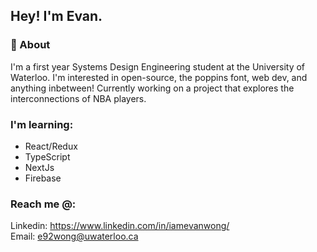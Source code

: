 ## Hey! I'm Evan.


### 🙌 About 

I'm a first year Systems Design Engineering student at the University of Waterloo. I'm interested in open-source, the poppins font, web dev, and anything inbetween! Currently working on a project that explores the interconnections of NBA players.

### I'm learning:
- React/Redux
- TypeScript
- NextJs
- Firebase 


### Reach me @:
Linkedin: https://www.linkedin.com/in/iamevanwong/
<br>
Email: e92wong@uwaterloo.ca
